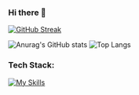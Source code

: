 ### Hi there 👋

[![GitHub Streak](https://streak-stats.demolab.com?user=alihan0&theme=dark&hide_border=true&date_format=j%20M%5B%20Y%5D)](https://git.io/streak-stats)

![Anurag's GitHub stats](https://github-readme-stats.vercel.app/api?username=alihan0&show_icons=true&theme=transparent&hide=contribs,stars)
![Top Langs](https://github-readme-stats.vercel.app/api/top-langs/?username=alihan0&hide_progress=true)


### Tech Stack:

[![My Skills](https://skillicons.dev/icons?i=html,css,js,jquery,bootstrap,tailwind,sass,php,laravel,py,selenium,nodejs,nextjs,express,electron,react,redux,vite,mysql,linux,postman,aws,gcp,atom,vscode,wordpress,ps,ai,pr,ae,figma,docker,unity,blender,bots,codepen,stackoverflow)](https://skillicons.dev)


<!--
**alihan0/alihan0** is a ✨ _special_ ✨ repository because its `README.md` (this file) appears on your GitHub profile.

Here are some ideas to get you started:

- 🔭 I’m currently working on ...
- 🌱 I’m currently learning ...
- 👯 I’m looking to collaborate on ...
- 🤔 I’m looking for help with ...
- 💬 Ask me about ...
- 📫 How to reach me: ...
- 😄 Pronouns: ...
- ⚡ Fun fact: ...
-->
